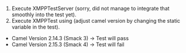 1. Execute XMPPTestServer (sorry, did not manage to integrate that smoothly into the test yet).
2. Execute XMPPTest using (adjust camel version by changing the static variable in the test).
  * Camel Version 2.14.3 (Smack 3) -> Test will pass
  * Camel Version 2.15.3 (Smack 4) -> Test will fail
